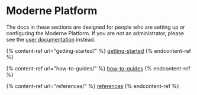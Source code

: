 # Moderne Platform

The docs in these sections are designed for people who are setting up or configuring the Moderne Platform. If you are *not* an administrator, please see the [user documentation](/user-documentation/user-documentation.md) instead.

{% content-ref url="getting-started/" %}
[getting-started](getting-started/)
{% endcontent-ref %}

{% content-ref url="how-to-guides/" %}
[how-to-guides](how-to-guides/)
{% endcontent-ref %}

{% content-ref url="references/" %}
[references](references/)
{% endcontent-ref %}
